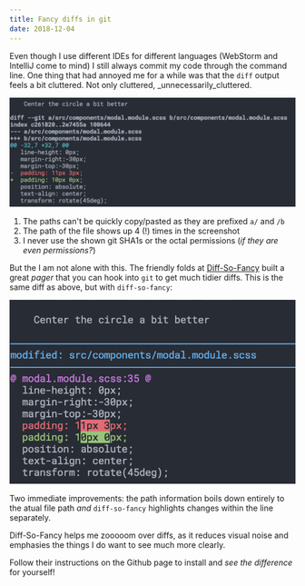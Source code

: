 ```yaml
---
title: Fancy diffs in git
date: 2018-12-04
---
```


Even though I use different IDEs for different languages (WebStorm and IntelliJ come to mind) I still always commit my code through the command line.
One thing that had annoyed me for a while was that the `diff` output feels a bit
cluttered. Not only cluttered, \_unnecessarily_cluttered.

![Regular Diff](./regular-diff.png 'Normal, slighlty cluttered diffs in git')

1. The paths can't be quickly copy/pasted as they are prefixed `a/` and `/b`
2. The path of the file shows up 4 (!) times in the screenshot
3. I never use the shown git SHA1s or the octal permissions (_if they are even permissions?_)

But the I am not alone with this.
The friendly folds at [Diff-So-Fancy](https://github.com/so-fancy/diff-so-fancy) built a great _pager_ that you
can hook into `git` to get much tidier diffs.
This is the same diff as above, but with `diff-so-fancy`:

![Fancier Diffs](./fancy-diff.png 'Fancier diffs, with less clutter and better highlighting')

Two immediate improvements: the path information boils down entirely to the atual file path _and_ `diff-so-fancy` highlights
changes within the line separately.

Diff-So-Fancy helps me zooooom over diffs, as it reduces visual noise and emphasies the things I do want to see much more clearly.

Follow their instructions on the Github page to install and _see the difference_ for yourself!
